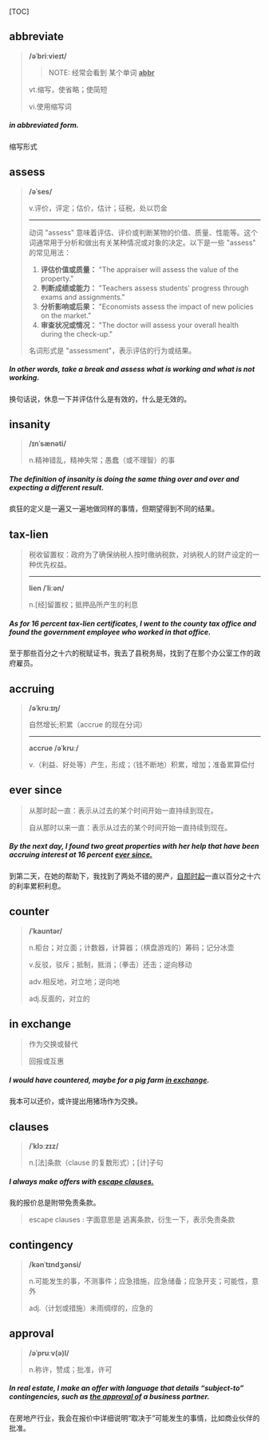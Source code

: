 [TOC]

## abbreviate

> **/əˈbriːvieɪt/**
>
> > NOTE: 经常会看到 某个单词 **<u>abbr</u>**
>
> vt.缩写，使省略；使简短
>
> vi.使用缩写词

##### in **abbreviated** form.

缩写形式

## assess

> **/əˈses/**
>
> v.评价，评定；估价，估计；征税，处以罚金
>
> ---
>
> 动词 "assess" 意味着评估、评价或判断某物的价值、质量、性能等。这个词通常用于分析和做出有关某种情况或对象的决定。以下是一些 "assess" 的常见用法：
>
> 1. **评估价值或质量：** "The appraiser will assess the value of the property."
> 2. **判断成绩或能力：** "Teachers assess students' progress through exams and assignments."
> 3. **分析影响或后果：** "Economists assess the impact of new policies on the market."
> 4. **审查状况或情况：** "The doctor will assess your overall health during the check-up."
>
> 名词形式是 "assessment"，表示评估的行为或结果。

##### In other words, take a break and **assess** what is working and what is not working.

换句话说，休息一下并评估什么是有效的，什么是无效的。

## insanity

> **/ɪnˈsænəti/**
>
> n.精神错乱，精神失常；愚蠢（或不理智）的事

##### The definition of **insanity** is doing the same thing over and over and expecting a different result.

疯狂的定义是一遍又一遍地做同样的事情，但期望得到不同的结果。

## tax-lien

> 税收留置权：政府为了确保纳税人按时缴纳税款，对纳税人的财产设定的一种优先权益。
>
> ---
>
> **lien	/ˈliːən/**
>
> n.[经]留置权；抵押品所产生的利息

##### As for 16 percent **tax-lien** certificates, I went to the county tax office and found the government employee who worked in that office.

至于那些百分之十六的税赋证书，我去了县税务局，找到了在那个办公室工作的政府雇员。

## accruing

> **/əˈkruːɪŋ/**
>
> 自然增长;积累（accrue 的现在分词）
>
> ---
>
> **accrue	/əˈkruː/**
>
> v.（利益、好处等）产生，形成；（钱不断地）积累，增加；准备累算偿付

## ever since

> 从那时起一直：表示从过去的某个时间开始一直持续到现在。
>
> 自从那时以来一直：表示从过去的某个时间开始一直持续到现在。

##### By the next day, I found two great properties with her help that have been **accruing** interest at 16 percent <u>**ever since.**</u>

到第二天，在她的帮助下，我找到了两处不错的房产，<u>自那时起</u>一直以百分之十六的利率累积利息。

## counter

> **/ˈkaʊntər/**
>
> n.柜台；对立面；计数器，计算器；（棋盘游戏的）筹码；记分冰壶
>
> v.反驳，驳斥；抵制，抵消；（拳击）还击；逆向移动
>
> adv.相反地，对立地；逆向地
>
> adj.反面的，对立的

## in exchange

> 作为交换或替代
>
> 回报或互惠

##### I would have **countered**, maybe for a pig farm <u>in exchange</u>. 

我本可以还价，或许提出用猪场作为交换。

## clauses

>**/ˈklɔːzɪz/**
>
>n.[法]条款（clause 的复数形式）；[计]子句

##### I always make offers with <u>escape clauses.</u>

我的报价总是附带免责条款。

> escape clauses : 字面意思是 逃离条款，衍生一下，表示免责条款

## contingency

> **/kənˈtɪndʒənsi/**
>
> n.可能发生的事，不测事件；应急措施，应急储备；应急开支；可能性，意外
>
> adj.（计划或措施）未雨绸缪的，应急的

## approval

> **/əˈpruːv(ə)l/**
>
> n.称许，赞成；批准，许可

##### In real estate, I make an offer with language that details “subject-to” **contingencies**, such as <u>the **approval** of</u> a business partner.

在房地产行业，我会在报价中详细说明“取决于”可能发生的事情，比如商业伙伴的批准。